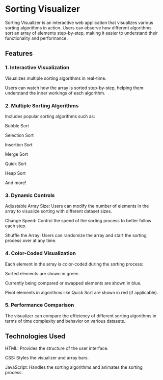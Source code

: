 # Sorting Visualizer
Sorting Visualizer is an interactive web application that visualizes various sorting algorithms in action. Users can observe how different algorithms sort an array of elements step-by-step, making it easier to understand their functionality and performance.

## Features
### 1. Interactive Visualization
Visualizes multiple sorting algorithms in real-time.

Users can watch how the array is sorted step-by-step, helping them understand the inner workings of each algorithm.

### 2. Multiple Sorting Algorithms
Includes popular sorting algorithms such as:

Bubble Sort

Selection Sort

Insertion Sort

Merge Sort

Quick Sort

Heap Sort

And more!

### 3. Dynamic Controls
Adjustable Array Size: Users can modify the number of elements in the array to visualize sorting with different dataset sizes.

Change Speed: Control the speed of the sorting process to better follow each step.

Shuffle the Array: Users can randomize the array and start the sorting process over at any time.

### 4. Color-Coded Visualization
Each element in the array is color-coded during the sorting process:

Sorted elements are shown in green.

Currently being compared or swapped elements are shown in blue.

Pivot elements in algorithms like Quick Sort are shown in red (if applicable).

### 5. Performance Comparison
The visualizer can compare the efficiency of different sorting algorithms in terms of time complexity and behavior on various datasets.

## Technologies Used
HTML: Provides the structure of the user interface.

CSS: Styles the visualizer and array bars.

JavaScript: Handles the sorting algorithms and animates the sorting process.
